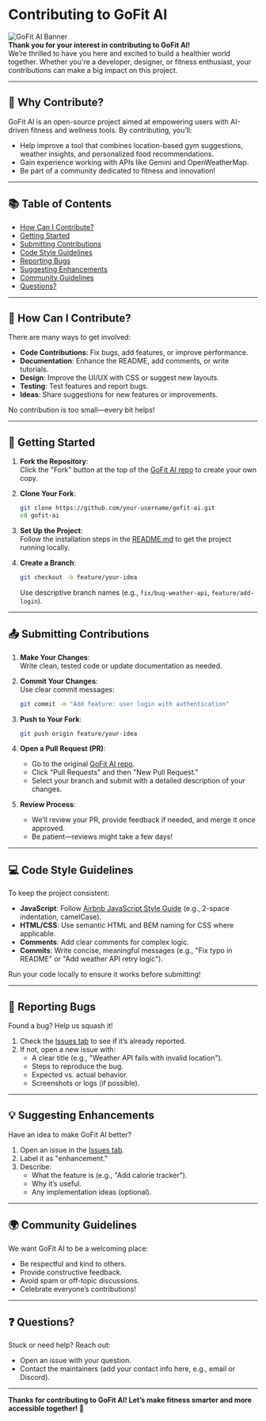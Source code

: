 # Contributing to GoFit AI

![GoFit AI Banner](https://via.placeholder.com/1200x400.png?text=GoFit+AI+-+Fitness+Meets+AI)  
**Thank you for your interest in contributing to GoFit AI!**  
We’re thrilled to have you here and excited to build a healthier world together. Whether you're a developer, designer, or fitness enthusiast, your contributions can make a big impact on this project.

---

## 🌟 Why Contribute?  
GoFit AI is an open-source project aimed at empowering users with AI-driven fitness and wellness tools. By contributing, you’ll:  
- Help improve a tool that combines location-based gym suggestions, weather insights, and personalized food recommendations.  
- Gain experience working with APIs like Gemini and OpenWeatherMap.  
- Be part of a community dedicated to fitness and innovation!

---

## 📚 Table of Contents  
- [How Can I Contribute?](#how-can-i-contribute)  
- [Getting Started](#getting-started)  
- [Submitting Contributions](#submitting-contributions)  
- [Code Style Guidelines](#code-style-guidelines)  
- [Reporting Bugs](#reporting-bugs)  
- [Suggesting Enhancements](#suggesting-enhancements)  
- [Community Guidelines](#community-guidelines)  
- [Questions?](#questions)

---

## 🤝 How Can I Contribute?  
There are many ways to get involved:  
- **Code Contributions**: Fix bugs, add features, or improve performance.  
- **Documentation**: Enhance the README, add comments, or write tutorials.  
- **Design**: Improve the UI/UX with CSS or suggest new layouts.  
- **Testing**: Test features and report bugs.  
- **Ideas**: Share suggestions for new features or improvements.

No contribution is too small—every bit helps!

---

## 🚀 Getting Started  
1. **Fork the Repository**:  
   Click the "Fork" button at the top of the [GoFit AI repo](https://github.com/your-username/gofit-ai) to create your own copy.

2. **Clone Your Fork**:  
   ```bash
   git clone https://github.com/your-username/gofit-ai.git
   cd gofit-ai
   ```

3. **Set Up the Project**:  
   Follow the installation steps in the [README.md](README.md#installation) to get the project running locally.

4. **Create a Branch**:  
   ```bash
   git checkout -b feature/your-idea
   ```  
   Use descriptive branch names (e.g., `fix/bug-weather-api`, `feature/add-login`).

---

## 📤 Submitting Contributions  
1. **Make Your Changes**:  
   Write clean, tested code or update documentation as needed.

2. **Commit Your Changes**:  
   Use clear commit messages:  
   ```bash
   git commit -m "Add feature: user login with authentication"
   ```

3. **Push to Your Fork**:  
   ```bash
   git push origin feature/your-idea
   ```

4. **Open a Pull Request (PR)**:  
   - Go to the original [GoFit AI repo](https://github.com/your-username/gofit-ai).  
   - Click "Pull Requests" and then "New Pull Request."  
   - Select your branch and submit with a detailed description of your changes.

5. **Review Process**:  
   - We’ll review your PR, provide feedback if needed, and merge it once approved.  
   - Be patient—reviews might take a few days!

---

## 💻 Code Style Guidelines  
To keep the project consistent:  
- **JavaScript**: Follow [Airbnb JavaScript Style Guide](https://github.com/airbnb/javascript) (e.g., 2-space indentation, camelCase).  
- **HTML/CSS**: Use semantic HTML and BEM naming for CSS where applicable.  
- **Comments**: Add clear comments for complex logic.  
- **Commits**: Write concise, meaningful messages (e.g., "Fix typo in README" or "Add weather API retry logic").

Run your code locally to ensure it works before submitting!

---

## 🐛 Reporting Bugs  
Found a bug? Help us squash it!  
1. Check the [Issues tab](https://github.com/your-username/gofit-ai/issues) to see if it’s already reported.  
2. If not, open a new issue with:  
   - A clear title (e.g., "Weather API fails with invalid location").  
   - Steps to reproduce the bug.  
   - Expected vs. actual behavior.  
   - Screenshots or logs (if possible).

---

## 💡 Suggesting Enhancements  
Have an idea to make GoFit AI better?  
1. Open an issue in the [Issues tab](https://github.com/your-username/gofit-ai/issues).  
2. Label it as "enhancement."  
3. Describe:  
   - What the feature is (e.g., "Add calorie tracker").  
   - Why it’s useful.  
   - Any implementation ideas (optional).

---

## 🌍 Community Guidelines  
We want GoFit AI to be a welcoming place:  
- Be respectful and kind to others.  
- Provide constructive feedback.  
- Avoid spam or off-topic discussions.  
- Celebrate everyone’s contributions!

---

## ❓ Questions?  
Stuck or need help? Reach out:  
- Open an issue with your question.  
- Contact the maintainers (add your contact info here, e.g., email or Discord).

---

**Thanks for contributing to GoFit AI! Let’s make fitness smarter and more accessible together! 🌟**

